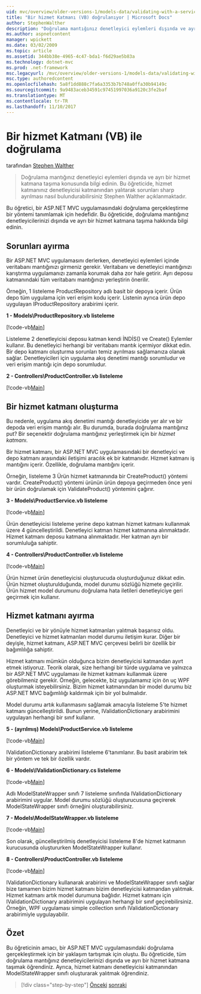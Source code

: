 ```yaml
---
uid: mvc/overview/older-versions-1/models-data/validating-with-a-service-layer-vb
title: "Bir hizmet Katmanı (VB) doğrulanıyor | Microsoft Docs"
author: StephenWalther
description: "Doğrulama mantığınız denetleyici eylemleri dışında ve ayrı bir hizmet katmana taşıma konusunda bilgi edinin. Bu öğreticide, Stephen Walther açıklar nasıl..."
ms.author: aspnetcontent
manager: wpickett
ms.date: 03/02/2009
ms.topic: article
ms.assetid: 344bb38e-4965-4c47-bda1-f6d29ae5b83a
ms.technology: dotnet-mvc
ms.prod: .net-framework
msc.legacyurl: /mvc/overview/older-versions-1/models-data/validating-with-a-service-layer-vb
msc.type: authoredcontent
ms.openlocfilehash: 5a8f1dd888c7fa6a3353b7b748a0ffa30b94149c
ms.sourcegitcommit: 9a9483aceb34591c97451997036a9120c3fe2baf
ms.translationtype: MT
ms.contentlocale: tr-TR
ms.lasthandoff: 11/10/2017
---
```

<a name="validating-with-a-service-layer-vb"></a>Bir hizmet Katmanı (VB) ile doğrulama
====================
tarafından [Stephen Walther](https://github.com/StephenWalther)

> Doğrulama mantığınız denetleyici eylemleri dışında ve ayrı bir hizmet katmana taşıma konusunda bilgi edinin. Bu öğreticide, hizmet katmanınız denetleyicisi katmanından yalıtarak sorunları sharp ayrılması nasıl bulundurabilirsiniz Stephen Walther açıklanmaktadır.


Bu öğretici, bir ASP.NET MVC uygulamasındaki doğrulama gerçekleştirme bir yöntemi tanımlamak için hedefidir. Bu öğreticide, doğrulama mantığınız denetleyicilerinizi dışında ve ayrı bir hizmet katmana taşıma hakkında bilgi edinin.

## <a name="separating-concerns"></a>Sorunları ayırma

Bir ASP.NET MVC uygulamasını derlerken, denetleyici eylemleri içinde veritabanı mantığınızı girmeniz gerekir. Veritabanı ve denetleyici mantığınızı karıştırma uygulamanızı zamanla korumak daha zor hale getirir. Ayrı deposu katmanındaki tüm veritabanı mantığınızı yerleştirin önerilir.

Örneğin, 1 listeleme ProductRepository adlı basit bir depoya içerir. Ürün depo tüm uygulama için veri erişim kodu içerir. Listenin ayrıca ürün depo uygulayan IProductRepository arabirimi içerir.

**1 - Models\ProductRepository.vb listeleme**

[!code-vb[Main](validating-with-a-service-layer-vb/samples/sample1.vb)]

Listeleme 2 denetleyicisi deposu katman kendi İNDİS() ve Create() Eylemler kullanır. Bu denetleyici herhangi bir veritabanı mantık içermiyor dikkat edin. Bir depo katmanı oluşturma sorunları temiz ayrılması sağlamanıza olanak sağlar. Denetleyicileri için uygulama akış denetimi mantığı sorumludur ve veri erişim mantığı için depo sorumludur.

**2 - Controllers\ProductController.vb listeleme**

[!code-vb[Main](validating-with-a-service-layer-vb/samples/sample2.vb)]

## <a name="creating-a-service-layer"></a>Bir hizmet katmanı oluşturma

Bu nedenle, uygulama akış denetimi mantığı denetleyicide yer alır ve bir depoda veri erişim mantığı alır. Bu durumda, burada doğrulama mantığınız put? Bir seçenektir doğrulama mantığınız yerleştirmek için bir *hizmet katmanı*.

Bir hizmet katmanı, bir ASP.NET MVC uygulamasındaki bir denetleyici ve depo katmanı arasındaki iletişimi aracılık ek bir katmanıdır. Hizmet katmanı iş mantığını içerir. Özellikle, doğrulama mantığını içerir.

Örneğin, listeleme 3 Ürün hizmet katmanında bir CreateProduct() yöntemi vardır. CreateProduct() yöntemi ürünün ürün depoya geçirmeden önce yeni bir ürün doğrulamak için ValidateProduct() yöntemini çağırır.

**3 - Models\ProductService.vb listeleme**

[!code-vb[Main](validating-with-a-service-layer-vb/samples/sample3.vb)]

Ürün denetleyicisi listeleme yerine depo katman hizmet katmanı kullanmak üzere 4 güncelleştirildi. Denetleyici katman hizmet katmanına alınmaktadır. Hizmet katmanı deposu katmana alınmaktadır. Her katman ayrı bir sorumluluğa sahiptir.

**4 - Controllers\ProductController.vb listeleme**

[!code-vb[Main](validating-with-a-service-layer-vb/samples/sample4.vb)]

Ürün hizmet ürün denetleyicisi oluşturucuda oluşturduğunuz dikkat edin. Ürün hizmet oluşturulduğunda, model durumu sözlüğü hizmete geçirilir. Ürün hizmet model durumunu doğrulama hata iletileri denetleyiciye geri geçirmek için kullanır.

## <a name="decoupling-the-service-layer"></a>Hizmet katmanı ayırma

Denetleyici ve bir yönüyle hizmet katmanları yalıtmak başarısız oldu. Denetleyici ve hizmet katmanları model durumu iletişim kurar. Diğer bir deyişle, hizmet katmanı, ASP.NET MVC çerçevesi belirli bir özellik bir bağımlılığa sahiptir.

Hizmet katmanı mümkün olduğunca bizim denetleyicisi katmandan ayırt etmek istiyoruz. Teorik olarak, size herhangi bir türde uygulama ve yalnızca bir ASP.NET MVC uygulaması ile hizmet katmanı kullanmak üzere görebilmeniz gerekir. Örneğin, gelecekte, biz uygulamamız için ön uç WPF oluşturmak isteyebilirsiniz. Bizim hizmet katmanından bir model durumu biz ASP.NET MVC bağımlılığı kaldırmak için bir yol bulmalıdır.

Model durumu artık kullanmasını sağlamak amacıyla listeleme 5'te hizmet katmanı güncelleştirildi. Bunun yerine, IValidationDictionary arabirimini uygulayan herhangi bir sınıf kullanır.

**5 - (ayrılmış) Models\ProductService.vb listeleme**

[!code-vb[Main](validating-with-a-service-layer-vb/samples/sample5.vb)]

IValidationDictionary arabirimi listeleme 6'tanımlanır. Bu basit arabirim tek bir yöntem ve tek bir özellik vardır.

**6 - Models\IValidationDictionary.cs listeleme**

[!code-vb[Main](validating-with-a-service-layer-vb/samples/sample6.vb)]

Adlı ModelStateWrapper sınıfı 7 listeleme sınıfında IValidationDictionary arabirimini uygular. Model durumu sözlüğü oluşturucusuna geçirerek ModelStateWrapper sınıfı örneğini oluşturabilirsiniz.

**7 - Models\ModelStateWrapper.vb listeleme**

[!code-vb[Main](validating-with-a-service-layer-vb/samples/sample7.vb)]

Son olarak, güncelleştirilmiş denetleyicisi listeleme 8'de hizmet katmanın kurucusunda oluştururken ModelStateWrapper kullanır.

**8 - Controllers\ProductController.vb listeleme**

[!code-vb[Main](validating-with-a-service-layer-vb/samples/sample8.vb)]

IValidationDictionary kullanarak arabirimi ve ModelStateWrapper sınıfı sağlar bize tamamen bizim hizmet katmanı bizim denetleyicisi katmandan yalıtmak. Hizmet katmanı artık model durumuna bağlıdır. Hizmet katmanı için IValidationDictionary arabirimini uygulayan herhangi bir sınıf geçirebilirsiniz. Örneğin, WPF uygulaması simple collection sınıfı IValidationDictionary arabirimiyle uygulayabilir.

## <a name="summary"></a>Özet

Bu öğreticinin amacı, bir ASP.NET MVC uygulamasındaki doğrulama gerçekleştirmek için bir yaklaşım tartışmak için oluştu. Bu öğreticide, tüm doğrulama mantığınız denetleyicilerinizi dışında ve ayrı bir hizmet katmana taşımak öğrendiniz. Ayrıca, hizmet katmanı denetleyicisi katmanından ModelStateWrapper sınıfı oluşturarak yalıtmak öğrendiniz.

>[!div class="step-by-step"]
[Önceki](validating-with-the-idataerrorinfo-interface-vb.md)
[sonraki](validation-with-the-data-annotation-validators-vb.md)
